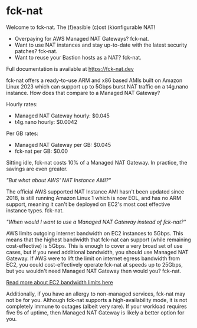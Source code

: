 # fck-nat

Welcome to fck-nat. The (f)easible (c)ost (k)onfigurable NAT!

* Overpaying for AWS Managed NAT Gateways? fck-nat.
* Want to use NAT instances and stay up-to-date with the latest security patches? fck-nat.
* Want to reuse your Bastion hosts as a NAT? fck-nat.

Full documentation is available at https://fck-nat.dev

fck-nat offers a ready-to-use ARM and x86 based AMIs built on Amazon Linux 2023 which can support up to 5Gbps burst NAT
traffic on a t4g.nano instance. How does that compare to a Managed NAT Gateway?

Hourly rates:

* Managed NAT Gateway hourly: $0.045
* t4g.nano hourly: $0.0042

Per GB rates:

* Managed NAT Gateway per GB: $0.045
* fck-nat per GB: $0.00

Sitting idle, fck-nat costs 10% of a Managed NAT Gateway. In practice, the savings are even greater.

*"But what about AWS' NAT Instance AMI?"*

The official AWS supported NAT Instance AMI hasn't been updated since 2018, is still running Amazon Linux 1 which is
now EOL, and has no ARM support, meaning it can't be deployed on EC2's most cost effective instance types. fck-nat.

*"When would I want to use a Managed NAT Gateway instead of fck-nat?"*

AWS limits outgoing internet bandwidth on EC2 instances to 5Gbps. This means that the highest bandwidth that fck-nat
can support (while remaining cost-effective) is 5Gbps. This is enough to cover a very broad set of use cases, but if
you need additional bandwidth, you should use Managed NAT Gateway. If AWS were to lift the limit on internet egress
bandwidth from EC2, you could cost-effectively operate fck-nat at speeds up to 25Gbps, but you wouldn't need Managed
NAT Gateway then would you? fck-nat.

[Read more about EC2 bandwidth limits here](https://docs.aws.amazon.com/AWSEC2/latest/UserGuide/ec2-instance-network-bandwidth.html)

Additionally, if you have an allergy to non-managed services, fck-nat may not be for you. Although fck-nat supports a
high-availability mode, it is not completely immune to outages (albeit very rare). If your workload requires five 9s of
uptime, then Managed NAT Gateway is likely a better option for you.

